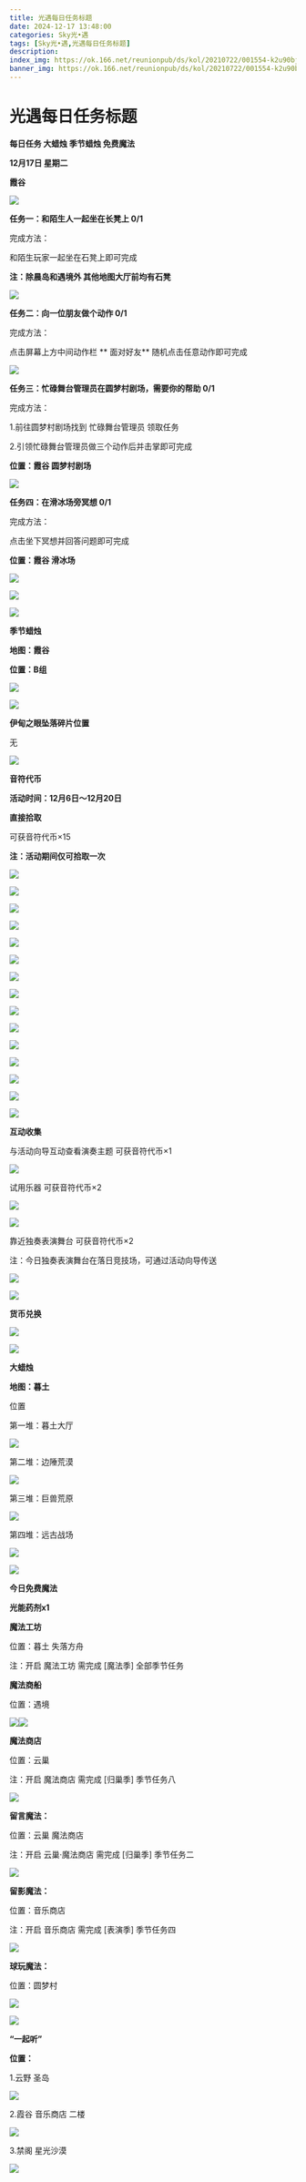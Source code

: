 ```yaml
---
title: 光遇每日任务标题
date: 2024-12-17 13:48:00
categories: Sky光•遇
tags: [Sky光•遇,光遇每日任务标题]
description: 
index_img: https://ok.166.net/reunionpub/ds/kol/20210722/001554-k2u90bj7ay.png?imageView&thumbnail=600x0&type=jpg
banner_img: https://ok.166.net/reunionpub/ds/kol/20210722/001554-k2u90bj7ay.png?imageView&thumbnail=600x0&type=jpg
---
```

# 光遇每日任务标题
**每日任务 大蜡烛 季节蜡烛 免费魔法**

 **12月17日 星期二**

 **霞谷**

![](https://img.166.net/reunionpub/1_kol_20241217_bd878465bda5fea866b4ee2a966b0b6b.png)

 **任务一：和陌生人一起坐在长凳上 0/1**

完成方法：

和陌生玩家一起坐在石凳上即可完成

 **注：除晨岛和遇境外 其他地图大厅前均有石凳**

![](https://img.166.net/reunionpub/1_kol_20241217_0f02cfdcc921e0e4d853ff5a48a258b0.jpeg)

 **任务二：向一位朋友做个动作 0/1**

完成方法：

点击屏幕上方中间动作栏 **  面对好友** 随机点击任意动作即可完成

![](https://img.166.net/reunionpub/1_kol_20241217_c6dfd0e484bfd2fecd52fe1efb043ad0.jpeg)

 **任务三：忙碌舞台管理员在圆梦村剧场，需要你的帮助 0/1**

完成方法：

1.前往圆梦村剧场找到 忙碌舞台管理员 领取任务

2.引领忙碌舞台管理员做三个动作后并击掌即可完成

 **位置：霞谷 圆梦村剧场**

![](https://img.166.net/reunionpub/1_kol_20241217_6489af40119125d4ac478f259d8e0766.png)

 **任务四：在滑冰场旁冥想 0/1**

完成方法：

点击坐下冥想并回答问题即可完成

 **位置：霞谷 滑冰场**

![](https://img.166.net/reunionpub/1_kol_20241217_7f41bc10d44f3186d8261c181f85cb1d.jpeg)

![](https://img.166.net/reunionpub/1_kol_20241217_b2f76880c4cd9a648dc92ae010b3789a.jpeg)

![](https://img.166.net/reunionpub/ds/kol/20240127/072300-y4gsrkwvcm.png)

 **季节蜡烛**

 **地图：霞谷**

 **位置：B组**

![](https://img.166.net/reunionpub/1_kol_20241216_2887ad766213dcffffa40821ade6e550.jpeg)

![](https://img.166.net/reunionpub/ds/kol_server/20240717/003917-8p704dsqv9.png)

 **伊甸之眼坠落碎片位置**

无

![](https://img.166.net/reunionpub/ds/kol_server/20240717/003917-8p704dsqv9.png)

 **音符代币**

 **活动时间：12月6日～12月20日**

 **直接拾取**

可获音符代币×15

 **注：活动期间仅可拾取一次**

![](https://img.166.net/reunionpub/1_kol_20241206_d001a0a56b490e2229dcfec54fccbbb7.jpeg)

![](https://img.166.net/reunionpub/1_kol_20241206_97025761759b3574ef3afffe01f271ec.jpeg)

![](https://img.166.net/reunionpub/1_kol_20241206_71da289695de4629fcd9c53784582616.jpeg)

![](https://img.166.net/reunionpub/1_kol_20241206_a8cfdec02e8fcbc3821877d6af6251eb.png)

![](https://img.166.net/reunionpub/1_kol_20241206_85a6af568f39011aac1c1d634d7aea02.png)

![](https://img.166.net/reunionpub/1_kol_20241206_cde8904194c80ab32005c2d9b1c50df7.png)

![](https://img.166.net/reunionpub/1_kol_20241206_0f7289d80cd9636417f9009d6536a905.png)

![](https://img.166.net/reunionpub/1_kol_20241206_eb31aa4173ad47e4ffbc98b1de68a171.jpeg)

![](https://img.166.net/reunionpub/1_kol_20241206_eddf2430124cd8b5676627ad2effcc21.jpeg)

![](https://img.166.net/reunionpub/1_kol_20241206_fe7b4f333f4a0d4462a4db31e2c264cd.jpeg)

![](https://img.166.net/reunionpub/1_kol_20241206_0e8ebeeebffb6c9865d4f2b902fbbc53.jpeg)

![](https://img.166.net/reunionpub/1_kol_20241206_5af90c1763d533ec29e4dfa279d14f6f.jpeg)

![](https://img.166.net/reunionpub/1_kol_20241206_eda7b5a7ee61494a4e0d2e65cd6974b3.jpeg)

![](https://img.166.net/reunionpub/1_kol_20241206_c3926cf5d2c8d69ce1ad67419b37fb91.png)

![](https://img.166.net/reunionpub/1_kol_20241206_dcce633ccb6c5ad3c04ed8747df5e5f1.jpeg)

 **互动收集**

与活动向导互动查看演奏主题 可获音符代币×1

![](https://img.166.net/reunionpub/1_kol_20241217_bf808d0627361046504707baa132418a.jpeg)

试用乐器 可获音符代币×2

![](https://img.166.net/reunionpub/1_kol_20241217_34de07a754f3db390f571bae803dc140.jpeg)

![](https://img.166.net/reunionpub/1_kol_20241208_bf374ae412d6e8d271caf0eded801774.jpeg)

靠近独奏表演舞台 可获音符代币×2

注：今日独奏表演舞台在落日竞技场，可通过活动向导传送

![](https://img.166.net/reunionpub/1_kol_20241212_4cf5f62f806efb9b8308dbde55863c99.jpeg)

![](https://img.166.net/reunionpub/1_kol_20241217_d1a377099fac480a476d339f6b0aa5b2.jpeg)

 **货币兑换**

![](https://img.166.net/reunionpub/1_kol_20241207_3918dfd3c50d2bd35538b085255a7ddf.png)

![](https://img.166.net/reunionpub/ds/kol_server/20240717/003917-8p704dsqv9.png)

 **大蜡烛**

 **地图：暮土**

位置

第一堆：暮土大厅

**![](https://img.166.net/reunionpub/1_kol_20241111_0ad48561dd254f6e5a0a0bcccdd2c7a0.jpeg)**

第二堆：边陲荒漠

**![](https://img.166.net/reunionpub/1_kol_20241111_eaa1df28614cacdf0deab36d6eab08f5.jpeg)**

第三堆：巨兽荒原

**![](https://img.166.net/reunionpub/1_kol_20241111_2e604b01a7a872f3e7f3fed5c5e05b8f.jpeg)**

第四堆：远古战场

**![](https://img.166.net/reunionpub/1_kol_20241111_101af3ded9724ff9edfccc6853bcfd13.jpeg)**

 **![](https://img.166.net/reunionpub/ds/kol/20231014/004048-gyt2imp830.png)**

 **今日免费魔法**

 **光能药剂x1**

 **魔法工坊**

位置：暮土 失落方舟

注：开启 魔法工坊 需完成 [魔法季] 全部季节任务

 **魔法商船**

位置：遇境

**![](https://img.166.net/reunionpub/ds/kol/20231014/004605-qmuiowanf4.png)![](https://img.166.net/reunionpub/1_kol_20241125_f5df58b5024e22771549094df549ab90.jpeg)**

 **魔法商店**

位置：云巢

注：开启 魔法商店 需完成 [归巢季] 季节任务八

**![](https://img.166.net/reunionpub/1_kol_20241202_8e770c4a669b4a380d04e4df11f9409b.jpeg)**

 **留言魔法：**

位置：云巢 魔法商店

注：开启 云巢·魔法商店 需完成 [归巢季] 季节任务二

![](https://img.166.net/reunionpub/1_kol_20241114_f49a1660bda6bbbf236a66742a517d15.png)

 **留影魔法：**

位置：音乐商店

注：开启 音乐商店 需完成 [表演季] 季节任务四

**![](https://img.166.net/reunionpub/1_kol_20241114_df085ae1ffe6124a91be894305a75b54.jpeg)**

 **球玩魔法：**

位置：圆梦村

![](https://img.166.net/reunionpub/1_kol_20241114_fe7f834ee8d5f2e2abc828a14fa10870.png)

 **![](https://img.166.net/reunionpub/ds/kol/20231220/070757-w9oeg612sl.png)**

 **“一起听”**

 **位置：**

1.云野 圣岛

![](https://img.166.net/reunionpub/1_kol_20241114_d3ab2a60b74e81a2f1ca25e32a872077.jpeg)

2.霞谷 音乐商店 二楼

![](https://img.166.net/reunionpub/1_kol_20241114_c847c1ccc28766421e8613dde03b97b5.jpeg)

3.禁阁 星光沙漠

![](https://img.166.net/reunionpub/1_kol_20241114_b3ef53b52de5968f0c39b6831ceed2e1.png)

